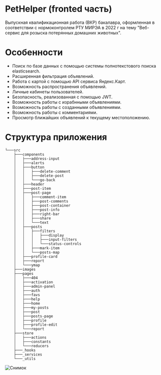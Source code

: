 # PetHelper (fronted часть)
Выпускная квалификационная работа (ВКР) бакалавра, оформленная в соответствии с нормоконтролем РТУ МИРЭА в 2022 г на тему "Веб-сервис для розыска потерянных домашних животных".

# Особенности
- Поиск по базе данных с помощью системы полнотекстового поиска elasticsearch.
- Расширенная фильтрация объявлений.
- Работа с картой с помощью API сервиса Яндекс.Карт.
- Возможность распространения объявлений.
- Личные кабинеты пользователей.
- Безопасность, реализованная с помощью JWT.
- Возможность работы с израбнными объявлениями.
- Возможность работы с созданными объявлениями.
- Возможность работы с комментариями.
- Просмотр ближайших объявлений к текущему местоположению.

# Структура приложения
```
└───src
    ├───components
    │   ├───address-input
    │   ├───alerts
    │   ├───button
    │   │   ├───delete-comment
    │   │   ├───delete-post
    │   │   └───go-back
    │   ├───header
    │   ├───post-item
    │   ├───post-page
    │   │   ├───comment-item
    │   │   ├───post-comments
    │   │   ├───post-container
    │   │   ├───post-info
    │   │   ├───right-bar
    │   │   ├───share
    │   │   └───text
    │   ├───posts
    │   │   ├───filters
    │   │   │   ├───display
    │   │   │   ├───input-filters
    │   │   │   └───status-controls
    │   │   ├───mark-item
    │   │   └───posts-map
    │   ├───profile-card
    │   ├───report
    │   └───ymap
    ├───images
    ├───pages
    │   ├───404
    │   ├───activation
    │   ├───admin-panel
    │   ├───auth
    │   ├───favs
    │   ├───help
    │   ├───home
    │   ├───my-posts
    │   ├───post
    │   ├───posts-page
    │   ├───profile
    │   ├───profile-edit
    │   └───report
    ├───store
    │   ├───actions
    │   ├───constants
    │   └───reducers
    ├───_hooks
    ├───_services
    └───_utils
```

![Снимок](https://user-images.githubusercontent.com/90038064/175491083-82d9d037-9ad5-41a2-8300-0e818b51cc61.PNG)

